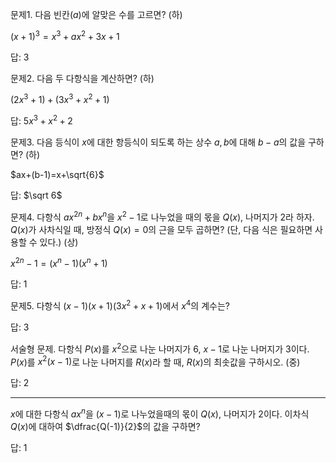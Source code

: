 문제1. 다음 빈칸($a$)에 알맞은 수를 고르면? (하)

$(x+1)^3=x^3+ax^2+3x+1$

답: 3

문제2. 다음 두 다항식을 계산하면? (하)

$(2x^3+1)+(3x^3+x^2+1)$

답: $5x^3+x^2+2$

문제3. 다음 등식이 $x$에 대한 항등식이 되도록 하는 상수 $a, b$에 대해 $b-a$의 값을 구하면? (하)

$ax+(b-1)=x+\sqrt{6}$

답: $\sqrt 6$

문제4. 다항식 $ax^{2n}+bx^n$을 $x^2-1$로 나누었을 때의 몫을 $Q(x)$, 나머지가 $2$라 하자. $Q(x)$가 사차식일 때, 방정식 $Q(x)=0$의 근을 모두 곱하면? (단, 다음 식은 필요하면 사용할 수 있다.) (상)

$x^{2n}-1=(x^n-1)(x^n+1)$

답: 1

문제5. 다항식 $(x-1)(x+1)(3x^2+x+1)$에서 $x^4$의 계수는?

답: 3

서술형 문제. 다항식 $P(x)$를 $x^2$으로 나눈 나머지가 $6$, $x-1$로 나눈 나머지가 $3$이다. $P(x)$를 $x^2(x-1)$로 나눈 나머지를 $R(x)$라 할 때, $R(x)$의 최솟값을 구하시오. (중)

답: 2


---

$x$에 대한 다항식 $ax^n$을 $(x-1)$로 나누었을때의 몫이 $Q(x)$, 나머지가 $2$이다. 이차식 $Q(x)$에 대하여 $\dfrac{Q(-1)}{2}$의 값을 구하면?

답: 1


